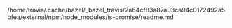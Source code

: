 /home/travis/.cache/bazel/_bazel_travis/2a64cf83a87a03ca94c0172492a5bfea/external/npm/node_modules/is-promise/readme.md